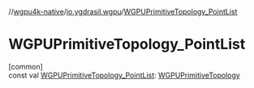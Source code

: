 //[wgpu4k-native](../../index.md)/[io.ygdrasil.wgpu](index.md)/[WGPUPrimitiveTopology_PointList](-w-g-p-u-primitive-topology_-point-list.md)

# WGPUPrimitiveTopology_PointList

[common]\
const val [WGPUPrimitiveTopology_PointList](-w-g-p-u-primitive-topology_-point-list.md): [WGPUPrimitiveTopology](-w-g-p-u-primitive-topology/index.md)